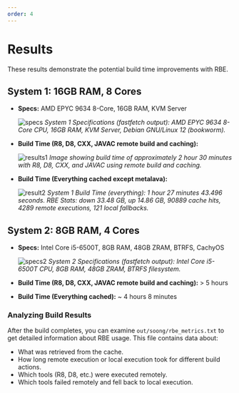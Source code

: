 ```yaml
---
order: 4
---
```


# Results

These results demonstrate the potential build time improvements with RBE.

## System 1: 16GB RAM, 8 Cores

*   **Specs:** AMD EPYC 9634 8-Core, 16GB RAM, KVM Server

    ![specs](https://github.com/user-attachments/assets/4cb45f91-d131-4c9f-ac59-b43dda3b2629)
    *System 1 Specifications (fastfetch output): AMD EPYC 9634 8-Core CPU, 16GB RAM, KVM Server, Debian GNU/Linux 12 (bookworm).*

*   **Build Time (R8, D8, CXX, JAVAC remote build and caching):**

    ![results1](https://github.com/user-attachments/assets/b42aec9f-89c8-4f87-b7bc-3e372713eab8)
    *Image showing build time of approximately 2 hour 30 minutes with R8, D8, CXX, and JAVAC using remote build and caching.*

*   **Build Time (Everything cached except metalava):**

    ![result2](https://github.com/user-attachments/assets/4a65667b-876d-4d28-b3ba-f3611414bda8)
    *System 1 Build Time (everything): 1 hour 27 minutes 43.496 seconds. RBE Stats: down 33.48 GB, up 14.86 GB, 90889 cache hits, 4289 remote executions, 121 local fallbacks.*

## System 2: 8GB RAM, 4 Cores

*   **Specs:** Intel Core i5-6500T, 8GB RAM, 48GB ZRAM, BTRFS, CachyOS

    ![specs2](https://github.com/user-attachments/assets/413a8def-2fe5-4d49-991b-0422fdbce007)
    *System 2 Specifications (fastfetch output): Intel Core i5-6500T CPU, 8GB RAM, 48GB ZRAM, BTRFS filesystem.*

*   **Build Time (R8, D8, CXX, JAVAC remote build and caching):** > 5 hours
*   **Build Time (Everything cached):** ~ 4 hours 8 minutes

### Analyzing Build Results

After the build completes, you can examine `out/soong/rbe_metrics.txt` to get detailed information about RBE usage. This file contains data about:

*   What was retrieved from the cache.
*   How long remote execution or local execution took for different build actions.
*   Which tools (R8, D8, etc.) were executed remotely.
*   Which tools failed remotely and fell back to local execution.
